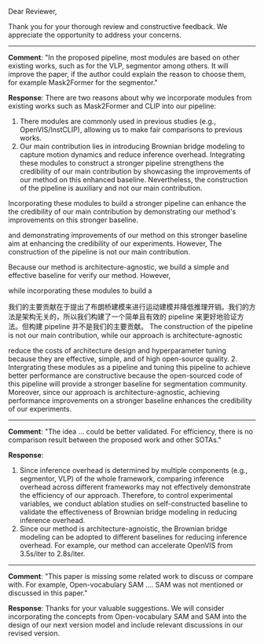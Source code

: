 Dear Reviewer,

Thank you for your thorough review and constructive feedback. We appreciate the opportunity to address your concerns.
****
**Comment**: "In the proposed pipeline, most modules are based on other existing works, such as for the VLP, segmentor among others. It will improve the paper, if the author could explain the reason to choose them, for example Mask2Former for the segmentor."

**Response**: There are two reasons about why we incorporate modules from existing works such as Mask2Former and CLIP into our pipeline:
1. There modules are commonly used in previous studies (e.g., OpenVIS/InstCLIP), allowing us to make fair comparisons to previous works.
2. Our main contribution lies in introducing Brownian bridge modeling to capture motion dynamics and reduce inference overhead. 
Integrating these modules to construct a stronger pipeline strengthens the credibility of our main contribution by showcasing the improvements of our method on this enhanced baseline. Nevertheless, the construction of the pipeline is auxiliary and not our main contribution.

Incorporating these modules to build a stronger pipeline can enhance the the credibility of our main contribution by demonstrating our method's improvements on this stronger baseline. 


and demonstrating improvements of our method on this stronger baseline aim at enhancing the credibility of our experiments. However, The construction of the pipeline is not our main contribution.

Because our method is architecture-agnostic, we build a simple and effective baseline for verify our method. However, 

while incorporating these modules to build a 

我们的主要贡献在于提出了布朗桥建模来进行运动建模并降低推理开销。我们的方法是架构无关的，所以我们构建了一个简单且有效的 pipeline 来更好地验证方法。但构建 pipeline 并不是我们的主要贡献。
The construction of the pipeline is not our main contribution, while our approach is architecture-agnostic

reduce the costs of architecture design and hyperparameter tuning because they are effective, simple, and of high open-source quality.
2. Intergrating these modules as a pipeline and tuning this pipeline to achieve better performance are constructive because the open-sourced code of this pipeline will provide a stronger baseline for segmentation community. Moreover, since our approach is architecture-agnostic, achieving performance improvements on a stronger baseline enhances the credibility of our experiments.

****
**Comment**: "The idea ... could be better validated. For efficiency, there is no comparison result between the proposed work and other SOTAs."

**Response**: 
1. Since inference overhead is determined by multiple components (e.g., segmentor, VLP) of the whole framework, comparing inference overhead across different frameworks may not effectively demonstrate the efficiency of our approach. Therefore, to control experimental variables, we conduct ablation studies on self-constructed baseline to validate the effectiveness of Brownian bridge modeling in reducing inference overhead.
2. Since our method is architecture-agnoistic, the Brownian bridge modeling can be adopted to different baselines for reducing inference overhead. For example, our method can accelerate OpenVIS from 3.5s/iter to 2.8s/iter.
****
**Comment**: "This paper is missing some related work to discuss or compare with. For example, Open-vocabulary SAM .... SAM was not mentioned or discussed in this paper."

**Response**:
Thanks for your valuable suggestions. We will consider incorporating the concepts from Open-vocabulary SAM and SAM into the design of our next version model and include relevant discussions in our revised version.